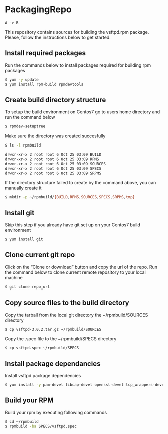 # PackagingRepo
 
 
```puml
A -> B
```

This repository contains sources for building the vsftpd.rpm package. Please, follow the instructions below to get started.
 
## Install required packages

Run the commands below to install packages required for building rpm packages

```bash
$ yum -y update
$ yum install rpm-build rpmdevtools
```

## Create build directory structure

To setup the build environment on Centos7 go to users home directory and run the command below

```bash
$ rpmdev-setuptree
```

Make sure the directory was created succesfully

```bash
$ ls -l rpmbuild

drwxr-xr-x 2 root root 6 Oct 25 03:09 BUILD
drwxr-xr-x 2 root root 6 Oct 25 03:09 RPMS
drwxr-xr-x 2 root root 6 Oct 25 03:09 SOURCES
drwxr-xr-x 2 root root 6 Oct 25 03:09 SPECS
drwxr-xr-x 2 root root 6 Oct 25 03:09 SRPMS
```

If the directory structure failed to create by the command above, you can manually create it

```bash
$ mkdir -p ~/rpmbuild/{BUILD,RPMS,SOURCES,SPECS,SRPMS,tmp}
```

## Install git

Skip this step if you already have git set up on your Centos7 build environment

```bash
$ yum install git
```

## Clone current git repo

Click on the “Clone or download” button and copy the url of the repo. Run the command below to clone current remote repository to your local machine

```bash
$ git clone repo_url
```
## Copy source files to the build directory

Copy the tarball from the local git directory the ~/rpmbuild/SOURCES directory 

```bash
$ cp vsftpd-3.0.2.tar.gz ~/rpmbuild/SOURCES
```

Copy the .spec file to the ~/rpmbuild/SPECS directory

```bash
$ cp vsftpd.spec ~/rpmbuild/SPECS
```
## Install package dependancies

Install vsftpd package dependencies 

```bash
$ yum install -y pam-devel libcap-devel openssl-devel tcp_wrappers-devel
```

## Build your RPM

Build your rpm by executing following commands

```bash
$ cd ~/rpmbuild
$ rpmbuild -ba SPECS/vsftpd.spec
```
